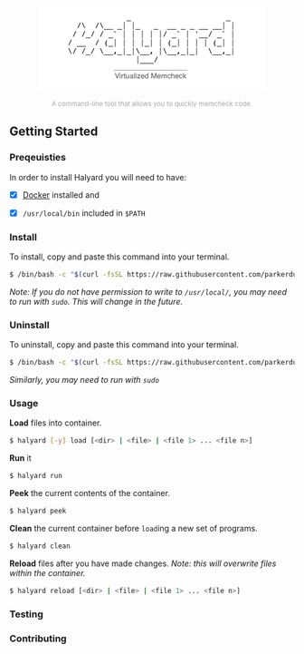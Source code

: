 
<div align="center">
      <img src="images/halyard.png" alt="Halyard">
      <p style="color: #A9A9A9;">
          <small>A command-line tool that allows you to quickly memcheck code.</small>
      </p>
</div>

## Getting Started

### Preqeuisties

In order to install Halyard you will need to have:

* [x] [Docker](https://www.docker.com/get-started) installed and

* [x] `/usr/local/bin` included in `$PATH`
  
### Install

To install, copy and paste this command into your terminal.

```bash
$ /bin/bash -c "$(curl -fsSL https://raw.githubusercontent.com/parkerduckworth/halyard/master/install)"
```
 _Note: If you do not have permission to write to `/usr/local/`, you may need to run with `sudo`. This will change in the future._


### Uninstall

To uninstall, copy and paste this command into your terminal.

```bash
$ /bin/bash -c "$(curl -fsSL https://raw.githubusercontent.com/parkerduckworth/halyard/master/uninstall)"
```

_Similarly, you may need to run with `sudo`_

### Usage

**Load** files into container.

```bash
$ halyard [-y] load [<dir> | <file> | <file 1> ... <file n>]
```

**Run** it

```bash
$ halyard run
```

**Peek** the current contents of the container.

```bash
$ halyard peek
```

**Clean** the current container before `load`ing a new set of programs.

```bash
$ halyard clean
```

**Reload** files after you have made changes. 
_Note: this will overwrite files within the container._

```bash
$ halyard reload [<dir> | <file> | <file 1> ... <file n>]
```

### Testing

### Contributing
